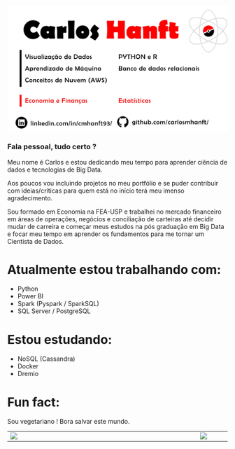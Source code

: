 ![img](github-profile-img.jpg)

### Fala pessoal, tudo certo ?

Meu nome é Carlos e estou dedicando meu tempo para aprender ciência de dados e tecnologias de Big Data.

Aos poucos vou incluindo projetos no meu portfólio e se puder contribuir com ideias/críticas para quem está no início terá meu imenso agradecimento.

Sou formado em Economia na FEA-USP e trabalhei no mercado financeiro em áreas de operações, negócios e conciliação de carteiras até decidir mudar de carreira e começar meus estudos na pós graduação em Big Data e focar meu tempo em aprender os fundamentos para me tornar um Cientista de Dados.

# Atualmente estou trabalhando com:

- Python
- Power BI
- Spark (Pyspark / SparkSQL)
- SQL Server / PostgreSQL

# Estou estudando:

- NoSQL (Cassandra)
- Docker
- Dremio

# Fun fact:

Sou vegetariano ! Bora salvar este mundo.

 
<center>
<table>
    <tr>
        <td class="first"><img width="420px" align="left" src="https://github-readme-stats.vercel.app/api?username=carlosmhanft&theme=dark&show_icons=true" /></td>
        <td class="second"><img width="420px" align="left" src="https://github-readme-stats.vercel.app/api/top-langs/?username=carlosmhanft&hide=html&layout=compact&theme=dark&show_icons=true"/></td>
    </tr>   
</table>
</center>
